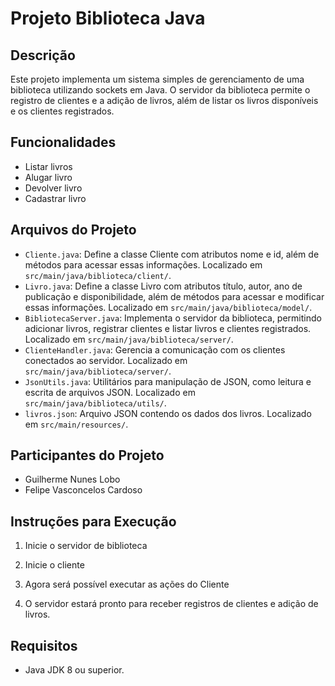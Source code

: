 # Projeto Biblioteca Java

## Descrição
Este projeto implementa um sistema simples de gerenciamento de uma biblioteca utilizando sockets em Java. O servidor da biblioteca permite o registro de clientes e a adição de livros, além de listar os livros disponíveis e os clientes registrados.

## Funcionalidades
- Listar livros
- Alugar livro
- Devolver livro
- Cadastrar livro

## Arquivos do Projeto
- `Cliente.java`: Define a classe Cliente com atributos nome e id, além de métodos para acessar essas informações. Localizado em `src/main/java/biblioteca/client/`.
- `Livro.java`: Define a classe Livro com atributos título, autor, ano de publicação e disponibilidade, além de métodos para acessar e modificar essas informações. Localizado em `src/main/java/biblioteca/model/`.
- `BibliotecaServer.java`: Implementa o servidor da biblioteca, permitindo adicionar livros, registrar clientes e listar livros e clientes registrados. Localizado em `src/main/java/biblioteca/server/`.
- `ClienteHandler.java`: Gerencia a comunicação com os clientes conectados ao servidor. Localizado em `src/main/java/biblioteca/server/`.
- `JsonUtils.java`: Utilitários para manipulação de JSON, como leitura e escrita de arquivos JSON. Localizado em `src/main/java/biblioteca/utils/`.
- `livros.json`: Arquivo JSON contendo os dados dos livros. Localizado em `src/main/resources/`.

## Participantes do Projeto
- Guilherme Nunes Lobo
- Felipe Vasconcelos Cardoso

## Instruções para Execução
1. Inicie o servidor de biblioteca
2. Inicie o cliente
3. Agora será possível executar as ações do Cliente


6. O servidor estará pronto para receber registros de clientes e adição de livros.

## Requisitos
- Java JDK 8 ou superior.
